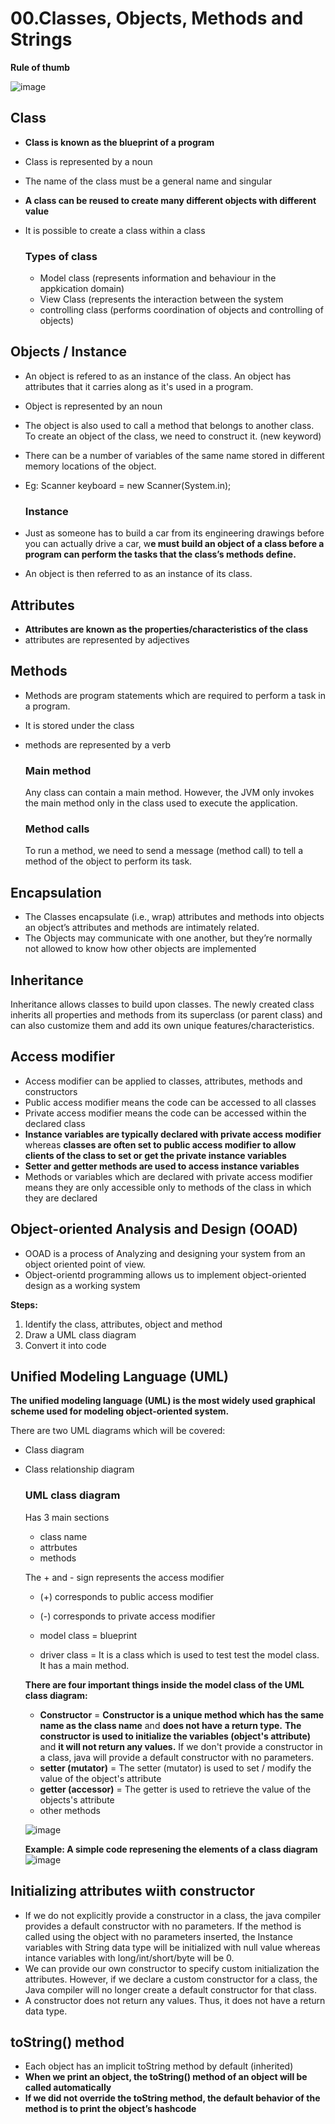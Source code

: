 # 00.Classes, Objects, Methods and Strings

**Rule of thumb**

![image](https://github.com/Fong20/Learning-repository/assets/150316121/9d87abdd-4774-4153-84b8-1ef585d7da04)

## Class
- **Class is known as the blueprint of a program**
- Class is represented by a noun
- The name of the class must be a general name and singular
- **A class can be reused to create many different objects with different value**
- It is possible to create a class within a class

  ### Types of class
  - Model class (represents information and behaviour in the appkication domain)
  - View Class (represents the interaction between the system
  - controlling class (performs coordination of objects and controlling of objects)

## Objects / Instance
- An object is refered to as an instance of the class. An object has attributes that it carries along as it's used in a program. 
- Object is represented by an noun
- The object is also used to call a method that belongs to another class. To create an object of the class, we need to construct it. (new keyword)
- There can be a number of variables of the same name stored in different memory locations of the object.
- Eg: Scanner keyboard = new Scanner(System.in);

  ### Instance
- Just as someone has to build a car from its engineering drawings before you can actually drive a car, w**e must build an
object of a class before a program can perform the tasks that the class’s methods define.**
- An object is then referred to as an instance of its class.
  
  
## Attributes
- **Attributes are known as the properties/characteristics of the class**
- attributes are represented by adjectives
  
## Methods
- Methods are program statements which are required to perform a task in a program.
- It is stored under the class
- methods are represented by a verb

  ### Main method
  Any class can contain a main method. However, the JVM only invokes the main method only in the class used to
execute the application.

  ### Method calls
  To run a method, we need to send a message (method call) to tell a method of the object to perform its task.

## Encapsulation
- The Classes encapsulate (i.e., wrap) attributes and methods into objects an object’s attributes and methods are intimately
related.
- The Objects may communicate with one another, but they’re normally not allowed to know how other objects are
implemented

## Inheritance
Inheritance allows classes to build upon classes. The newly created class inherits all properties and methods from its superclass (or parent class) and can also customize them and add its own unique features/characteristics.

## Access modifier
- Access modifier can be applied to classes, attributes, methods and constructors
- Public access modifier means the code can be accessed to all classes
- Private access modifier means the code can be accessed within the declared class
- **Instance variables are typically declared with private access modifier** whereas **classes are often set to public access modifier to allow clients of the class to set or get the private instance variables**
- **Setter and getter methods are used to access instance variables**
- Methods or variables which are declared with private access modifier means they are only accessible only to methods of the class in which they are declared

## Object-oriented Analysis and Design (OOAD)
- OOAD is a process of Analyzing and designing your system from an object oriented point of view.
- Object-orientd programming allows us to implement object-oriented design as a working system

**Steps:**
1. Identify the class, attributes, object and method
2. Draw a UML class diagram
3. Convert it into code

## Unified Modeling Language (UML)
**The unified modeling language (UML) is the most widely used graphical scheme used for modeling object-oriented system.**

There are two UML diagrams which will be covered:
- Class diagram
- Class relationship diagram

  ### UML class diagram
  Has 3 main sections
  - class name
  - attrbutes
  - methods
  
  The + and - sign represents the access modifier
  - (+) corresponds to public access modifier
  - (-) corresponds to private access modifier
  
  - model class = blueprint
  - driver class = It is a class which is used to test test the model class. It has a main method.
  
  **There are four important things inside the model class of the UML class diagram:**
  - **Constructor** = **Constructor is a unique method which has the same name as the class name** and **does not have a return type.** **The constructor is used to initialize the variables (object's attribute)** and **it will not return any values.** If we don't provide a constructor in a class, java will provide a default constructor with no parameters.
  - **setter (mutator)** = The setter (mutator) is used to set / modify the value of the object's attribute
  - **getter (accessor)** = The getter is used to retrieve the value of the objects's attribute
  - other methods
  
  ![image](https://github.com/Fong20/Learning-repository/assets/150316121/4c5b8af6-20eb-413e-9260-76a3fa9ae81c)
  
  **Example: A simple code represening the elements of a class diagram**
  ![image](https://github.com/Fong20/Learning-repository/assets/150316121/16303bb8-8085-49a1-a468-bab0ebb8681c)

## Initializing attributes wiith constructor
- If we do not explicitly provide a constructor in a class, the java compiler provides a default constructor with
no parameters. If the method is called using the object with no parameters inserted, the Instance variables with String data type will be initialized with null value whereas intance variables with long/int/short/byte will be 0.
- We can provide our own constructor to specify custom initialization the attributes. However, if we declare a custom constructor for a class, the Java compiler will no longer create a default constructor for that class.
- A constructor does not return any values. Thus, it does not have a return data type.

## toString() method
- Each object has an implicit toString method by default (inherited)
- **When we print an object, the toString() method of an object will be called automatically**
- **If we did not override the toString method, the default behavior of the method is to print the object’s
hashcode**
